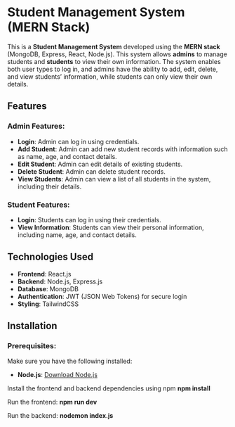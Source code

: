 # Student Management System (MERN Stack)

This is a **Student Management System** developed using the **MERN stack** (MongoDB, Express, React, Node.js). This system allows **admins** to manage students and **students** to view their own information. The system enables both user types to log in, and admins have the ability to add, edit, delete, and view students’ information, while students can only view their own details.

## Features

### Admin Features:
- **Login**: Admin can log in using credentials.
- **Add Student**: Admin can add new student records with information such as name, age, and contact details.
- **Edit Student**: Admin can edit details of existing students.
- **Delete Student**: Admin can delete student records.
- **View Students**: Admin can view a list of all students in the system, including their details.

### Student Features:
- **Login**: Students can log in using their credentials.
- **View Information**: Students can view their personal information, including name, age, and contact details.

## Technologies Used
- **Frontend**: React.js
- **Backend**: Node.js, Express.js
- **Database**: MongoDB
- **Authentication**: JWT (JSON Web Tokens) for secure login
- **Styling**: TailwindCSS

## Installation

### Prerequisites:
Make sure you have the following installed:
- **Node.js**: [Download Node.js](https://nodejs.org/)


Install the frontend and backend dependencies using npm
 **npm install**

 
Run the frontend:
**npm run dev**


Run the backend:
**nodemon index.js**
